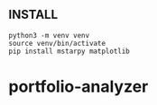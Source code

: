 ## INSTALL
```
python3 -m venv venv
source venv/bin/activate
pip install mstarpy matplotlib
```

# portfolio-analyzer

